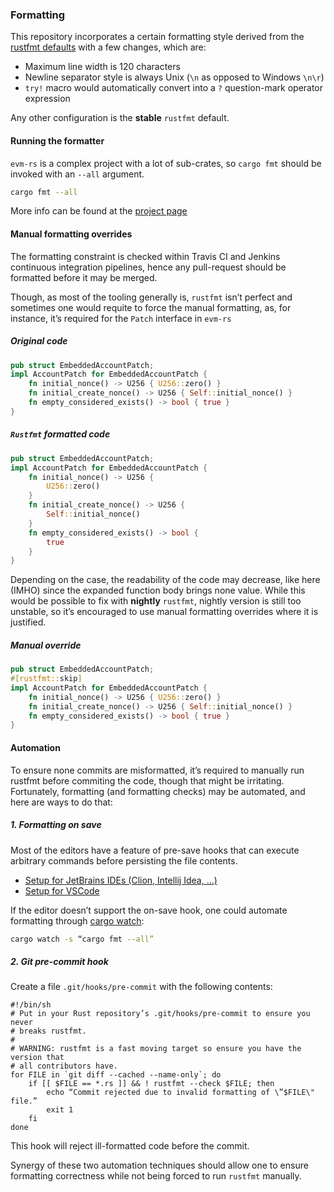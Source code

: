 ### Formatting
This repository incorporates a certain formatting style derived from the [rustfmt defaults](https://github.com/rust-lang/rustfmt/blob/master/Configurations.md) with a few changes, which are:
 - Maximum line width is 120 characters
 - Newline separator style is always Unix (`\n` as opposed to Windows `\n\r`)
 - `try!` macro would automatically convert into a `?` question-mark operator expression
 
Any other configuration is the **stable** `rustfmt` default.

#### Running the formatter
`evm-rs` is a complex project with a lot of sub-crates, so `cargo fmt` should be invoked with an `--all` argument.
```bash
cargo fmt --all
```
More info can be found at the [project page](https://github.com/rust-lang/rustfmt)

#### Manual formatting overrides
The formatting constraint is checked within Travis CI and Jenkins continuous integration pipelines, hence any pull-request should be formatted before it may be merged.

Though, as most of the tooling generally is, `rustfmt` isn’t perfect and sometimes one would requite to force the manual formatting, as, for instance, it’s required for the `Patch` interface in `evm-rs`
##### Original code
```rust
pub struct EmbeddedAccountPatch;
impl AccountPatch for EmbeddedAccountPatch {
    fn initial_nonce() -> U256 { U256::zero() }
    fn initial_create_nonce() -> U256 { Self::initial_nonce() }
    fn empty_considered_exists() -> bool { true }
}
```
##### `Rustfmt` formatted code
```rust
pub struct EmbeddedAccountPatch;
impl AccountPatch for EmbeddedAccountPatch {
    fn initial_nonce() -> U256 { 
        U256::zero() 
    }
    fn initial_create_nonce() -> U256 { 
        Self::initial_nonce() 
    }
    fn empty_considered_exists() -> bool { 
        true 
    }
}
```
Depending on the case, the readability of the code may decrease, like here (IMHO) since the expanded function body brings none value. 
While this would be possible to fix with **nightly** `rustfmt`, nightly version is still too unstable, so it’s encouraged to use manual formatting overrides where it is justified.
##### Manual override
```rust
pub struct EmbeddedAccountPatch;
#[rustfmt::skip]
impl AccountPatch for EmbeddedAccountPatch {
    fn initial_nonce() -> U256 { U256::zero() }
    fn initial_create_nonce() -> U256 { Self::initial_nonce() }
    fn empty_considered_exists() -> bool { true }
}
```
#### Automation
To ensure none commits are misformatted, it’s required to manually run rustfmt before commiting the code, though that might be irritating.
Fortunately, formatting (and formatting checks) may be automated, and here are ways to do that:
##### 1. Formatting on save
Most of the editors have a feature of pre-save hooks that can execute arbitrary commands before persisting the file contents.
* [Setup for JetBrains IDEs (Clion, Intellij Idea, …)](https://codurance.com/2017/11/26/rusting-IntelliJ/)
* [Setup for VSCode](https://github.com/editor-rs/vscode-rust/blob/master/doc/format.md)

If the editor doesn’t support the on-save hook, one could automate formatting through [cargo watch](https://github.com/passcod/cargo-watch):
```bash
cargo watch -s “cargo fmt --all”
```
##### 2. Git pre-commit hook
Create a file `.git/hooks/pre-commit` with the following contents:
```
#!/bin/sh
# Put in your Rust repository’s .git/hooks/pre-commit to ensure you never
# breaks rustfmt. 
#
# WARNING: rustfmt is a fast moving target so ensure you have the version that
# all contributors have.
for FILE in `git diff --cached --name-only`; do
    if [[ $FILE == *.rs ]] && ! rustfmt --check $FILE; then
        echo “Commit rejected due to invalid formatting of \”$FILE\" file.”
        exit 1
    fi
done
```
This hook will reject ill-formatted code before the commit.

Synergy of these two automation techniques should allow one to ensure formatting correctness while not being forced to run `rustfmt` manually.


